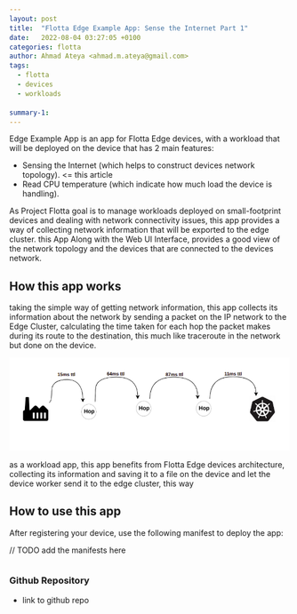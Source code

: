 ```yaml
---
layout: post
title:  "Flotta Edge Example App: Sense the Internet Part 1"
date:   2022-08-04 03:27:05 +0100
categories: flotta
author: Ahmad Ateya <ahmad.m.ateya@gmail.com>
tags:
  - flotta
  - devices
  - workloads

summary-1: 
---
```

Edge Example App is an app for Flotta Edge devices, with a workload that will be deployed on the device that has 2 main features:
- Sensing the Internet (which helps to construct devices network topology). <= this article
- Read CPU temperature (which indicate how much load the device is handling).

As Project Flotta goal is to manage workloads deployed on small-footprint devices and dealing with network connectivity issues, this app provides a way of collecting network information that will be exported to the edge cluster.
this App Along with the Web UI Interface, provides a good view of the network topology and the devices that are connected to the devices network.

## How this app works
taking the simple way of getting network information, this app collects its information about the network by sending a packet on the IP network to the Edge Cluster, calculating the time taken for each hop the packet makes during its route to the destination, this much like traceroute in the network but done on the device.

![](/assets/images/traceroute.png)

as a workload app, this app benefits from Flotta Edge devices architecture, collecting its information and saving it to a file on the device and let the device worker send it to the edge cluster, this way


## How to use this app

After registering your device, use the following manifest to deploy the app:

// TODO add the manifests here
```yaml

```

### Github Repository
- link to github repo
